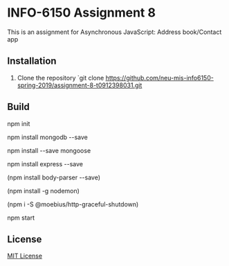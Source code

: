 # INFO-6150 Assignment 8

This is an assignment for Asynchronous JavaScript: Address book/Contact app


## Installation
1. Clone the repository `git clone https://github.com/neu-mis-info6150-spring-2019/assignment-8-t0912398031.git

## Build

npm init

npm install mongodb --save

npm install --save mongoose

npm install express --save

(npm install body-parser --save)

(npm install -g nodemon)

(npm i -S @moebius/http-graceful-shutdown)

npm start

## License
[MIT License](https://opensource.org/licenses/MIT)

